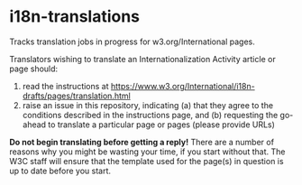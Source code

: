 # i18n-translations
Tracks translation jobs in progress for w3.org/International pages.

Translators wishing to translate an Internationalization Activity article or page should:
1. read the instructions at https://www.w3.org/International/i18n-drafts/pages/translation.html
2. raise an issue in this repository, indicating (a) that they agree to the conditions described in the instructions page, and (b) requesting the go-ahead to translate a particular page or pages (please provide URLs)

**Do not begin translating before getting a reply!**  There are a number of reasons why you might be wasting your time, if you start without that.  The W3C staff will ensure that the template used for the page(s) in question is up to date before you start.